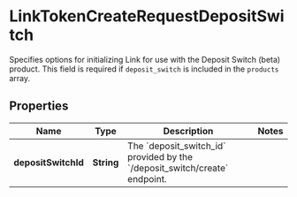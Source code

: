 

# LinkTokenCreateRequestDepositSwitch

Specifies options for initializing Link for use with the Deposit Switch (beta) product. This field is required if `deposit_switch` is included in the `products` array.

## Properties

| Name | Type | Description | Notes |
|------------ | ------------- | ------------- | -------------|
|**depositSwitchId** | **String** | The &#x60;deposit_switch_id&#x60; provided by the &#x60;/deposit_switch/create&#x60; endpoint. |  |




